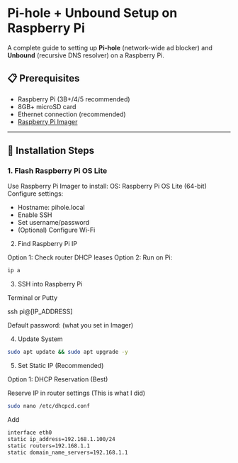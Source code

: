 # Pi-hole + Unbound Setup on Raspberry Pi

A complete guide to setting up **Pi-hole** (network-wide ad blocker) and **Unbound** (recursive DNS resolver) on a Raspberry Pi.

## 📋 Prerequisites
- Raspberry Pi (3B+/4/5 recommended)
- 8GB+ microSD card
- Ethernet connection (recommended)
- [Raspberry Pi Imager](https://www.raspberrypi.com/software/)

---

## 🚀 Installation Steps

### 1. Flash Raspberry Pi OS Lite

 Use Raspberry Pi Imager to install:
 OS: Raspberry Pi OS Lite (64-bit)
 Configure settings:
 - Hostname: pihole.local
 - Enable SSH
 - Set username/password
 - (Optional) Configure Wi-Fi

2. Find Raspberry Pi IP

Option 1: Check router DHCP leases
Option 2: Run on Pi:
```bash
ip a
```
3. SSH into Raspberry Pi
   
Terminal or Putty

ssh pi@[IP_ADDRESS]

Default password: (what you set in Imager)

4. Update System

```bash
sudo apt update && sudo apt upgrade -y
```
5. Set Static IP (Recommended)
   
Option 1: DHCP Reservation (Best)

Reserve IP in router settings (This is what I did)

```bash
sudo nano /etc/dhcpcd.conf
```
Add

```bash
interface eth0
static ip_address=192.168.1.100/24
static routers=192.168.1.1
static domain_name_servers=192.168.1.1
```



